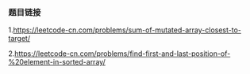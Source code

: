 ### 题目链接

1.https://leetcode-cn.com/problems/sum-of-mutated-array-closest-to-target/

2.https://leetcode-cn.com/problems/find-first-and-last-position-of-%20element-in-sorted-array/
